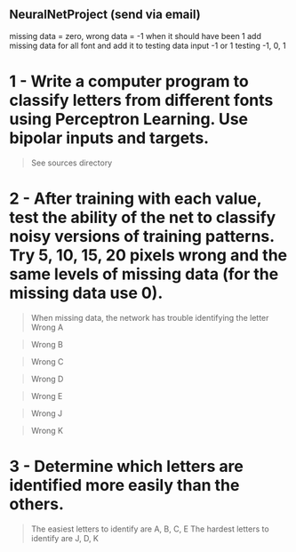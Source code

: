## NeuralNetProject (send via email)

<!-- report on the output -->


missing data = zero, 
wrong data = -1 when it should have been 1
add missing data for all font and add it to testing data
input -1 or 1 
testing -1, 0, 1

# 1 - Write a computer program to classify letters from different fonts using Perceptron Learning. Use bipolar inputs and targets.

> See sources directory


# 2 - After training with each value, test the ability of the net to classify noisy versions of training patterns. Try 5, 10, 15, 20 pixels wrong and the same levels of missing data (for the missing data use 0).

> When missing data, the network has trouble identifying the letter
> Wrong A



> Wrong B



> Wrong C




> Wrong D



> Wrong E



> Wrong J



> Wrong K

# 3 - Determine which letters are identified more easily than the others.

> The easiest letters to identify are A, B, C, E
> The hardest letters to identify are J, D, K
